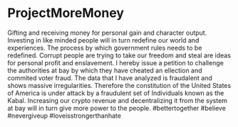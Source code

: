 # ProjectMoreMoney
Gifting and receiving money for personal gain and character output. Investing in like minded people will in turn redefine our world and experiences.
The process by which government rules needs to be redefined. Corrupt people are trying to take our freedom and steal are ideas for personal profit and enslavement. 
I hereby issue a petition to challenge the authorities at bay by which they have cheated an ellection and commited voter fraud. The data that I have analyzed is fraudalent and shows massive irregularities. Therefore the constitution of the United States of America is under attack by a fraudulent set of Individuals known as the Kabal. 
Increasing our crypto revenue and decentralizing it from the system at bay will in turn give more power to the people.
#bettertogether #believe #nevergiveup #loveisstrongerthanhate
